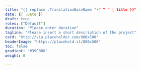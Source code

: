```yaml
---
title: "{{ replace .TranslationBaseName "-" " " | title }}"
date: {{ .Date }}
draft: true
roles: ["Default"]
duration: "Please enter duration"
tagline: "Please insert a short description of the project"
card: "http://via.placeholder.com/800x500"
headerImage: "https://placehold.it/800x500"
toc: false
gradient: "#39C0B8"
weight: 0

---
```


